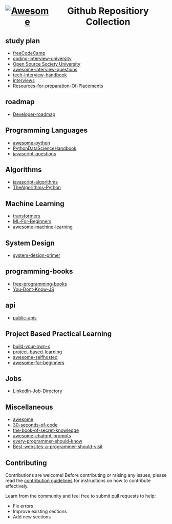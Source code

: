 <h1 tabindex="-1" class="heading-element" dir="auto" align="center" style="display: flex; align-items: center; justify-content: center;"> <a href="https://github.com/sindresorhus/awesome"><img src="https://camo.githubusercontent.com/50cf39121274b3db22bf1bd72cbe25af9078e037441cb5b5bdef1cc9dc5eb2f7/68747470733a2f2f63646e2e7261776769742e636f6d2f73696e647265736f726875732f617765736f6d652f643733303566333864323966656437386661383536353265336136336531353464643865383832392f6d656469612f62616467652e737667" alt="Awesome" data-canonical-src="https://cdn.rawgit.com/sindresorhus/awesome/d7305f38d29fed78fa85652e3a63e154dd8e8829/media/badge.svg" style="max-width: 100%;"></a> Github Repositiory Collection</h1>
<h2>study plan</h2>

* [freeCodeCamp](https://github.com/freeCodeCamp/freeCodeCamp)
* [coding-interview-university](https://github.com/jwasham/coding-interview-university)
* [Open Source Society University](https://github.com/ossu/computer-science)
* [awesome-interview-questions](https://github.com/DopplerHQ/awesome-interview-questions)
* [tech-interview-handbook](https://github.com/yangshun/tech-interview-handbook)
* [interviews](https://github.com/kdn251/interviews)
* [Resources-for-preparation-Of-Placements](https://github.com/riti2409/Resources-for-preparation-Of-Placements)

<h2>roadmap</h2>

* [Developer-roadmap](https://github.com/kamranahmedse/developer-roadmap)

<h2>Programming Languages</h2>

* [awesome-python](https://github.com/vinta/awesome-python)
* [PythonDataScienceHandbook](https://github.com/jakevdp/PythonDataScienceHandbook)
* [javascript-questions](https://github.com/lydiahallie/javascript-questions)

<h2>Algorithms</h2>

* [javascript-algorithms](https://github.com/trekhleb/javascript-algorithms)
* [TheAlgorithms-Python](https://github.com/TheAlgorithms/Python)

<h2>Machine Learning</h2>

* [transformers](https://github.com/huggingface/transformers)
* [ML-For-Beginners](https://github.com/microsoft/ML-For-Beginners)
* [awesome-machine-learning](https://github.com/josephmisiti/awesome-machine-learning)

<h2>System Design</h2>

* [system-design-primer](https://github.com/donnemartin/system-design-primer)

<h2>programming-books</h2>

* [free-programming-books](https://github.com/EbookFoundation/free-programming-books)
* [You-Dont-Know-JS](https://github.com/getify/You-Dont-Know-JS)

<h2>api</h2>

* [public-apis](https://github.com/public-apis/public-apis)

<h2>Project Based Practical Learning</h2>

* [build-your-own-x](https://github.com/codecrafters-io/build-your-own-x)
* [project-based-learning](https://github.com/practical-tutorials/project-based-learning)
* [awesome-selfhosted](https://github.com/awesome-selfhosted/awesome-selfhosted)
* [awesome-for-beginners](https://github.com/MunGell/awesome-for-beginners)

<h2>Jobs</h2>

* [LinkedIn-Job-Directory](https://github.com/Ask-for-referral/LinkedIn-Job-Directory)

<h2>Miscellaneous</h2>

* [awesome](https://github.com/sindresorhus/awesome)
* [30-seconds-of-code](https://github.com/Chalarangelo/30-seconds-of-code)
* [the-book-of-secret-knowledge](https://github.com/trimstray/the-book-of-secret-knowledge)
* [awesome-chatgpt-prompts](https://github.com/f/awesome-chatgpt-prompts)
* [every-programmer-should-know](https://github.com/mtdvio/every-programmer-should-know)
* [Best-websites-a-programmer-should-visit](https://github.com/sdmg15/Best-websites-a-programmer-should-visit)


## Contributing

Contributions are welcome! Before contributing or raising any issues, please read the [contribution guidelines](CONTRIBUTING.md) for instructions on how to contribute effectively.

Learn from the community and feel free to submit pull requests to help:

- Fix errors
- Improve existing sections
- Add new sections
